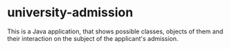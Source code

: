 # university-admission
This is a Java application, that shows possible classes,
objects of them and their interaction on the subject of the
applicant's admission.

